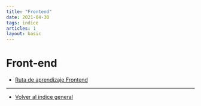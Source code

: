 ```yaml
---
title: "Frontend"
date: 2021-04-30
tags: indice
articles: 1
layout: basic
---
```


# Front-end
- [Ruta de aprendizaje Frontend](../frontend/ruta-de-aprendizaje)

---

- [Volver al índice general](../index)
